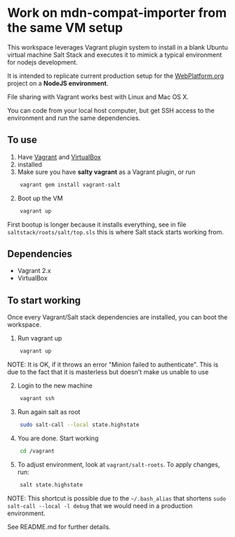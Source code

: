 # Work on mdn-compat-importer from the same VM setup

This workspace leverages Vagrant plugin system to install in a blank Ubuntu virtual machine Salt Stack and 
executes it to mimick a typical environment for nodejs development.

It is intended to replicate current production setup for the [WebPlatform.org](http://webplatform.org) project on a **NodeJS environment**.

File sharing with Vagrant works best with Linux and Mac OS X. 

You can code from your local host computer, but get SSH access to the environment and 
run the same dependencies.

## To use

1. Have [Vagrant](http://www.vagrantup.com/) and [VirtualBox](https://www.virtualbox.org/) 
2. installed
2. Make sure you have **salty vagrant** as a Vagrant plugin, or run

```bash
    vagrant gem install vagrant-salt
```

2. Boot up the VM

```bash
    vagrant up
```

First bootup is longer because it installs everything, see in 
file `saltstack/roots/salt/top.sls` this is where Salt stack 
starts working from.


## Dependencies

* Vagrant 2.x
* VirtualBox


## To start working

Once every Vagrant/Salt stack dependencies are installed, you can boot the workspace.

1. Run vagrant up

```bash
    vagrant up
```

  NOTE: It is OK, if it throws an error "Minion failed to authenticate". This is due to the fact that it is masterless but doesn't make us unable to use
  
2. Login to the new machine

```bash
    vagrant ssh
```

3. Run again salt as root

```bash
    sudo salt-call --local state.highstate
```

4. You are done. Start working

```bash
    cd /vagrant
```

5. To adjust environment, look at `vagrant/salt-roots`. To apply changes, run:

```bash
    salt state.highstate
```

  NOTE: This shortcut is possible due to the `~/.bash_alias` that shortens `sudo salt-call --local -l debug` that we would need in a production environment.
  
See README.md for further details.
